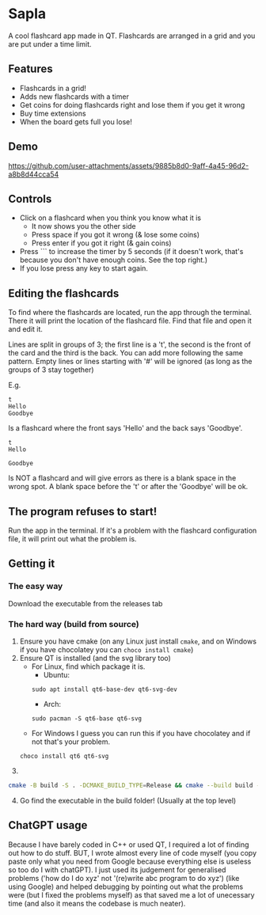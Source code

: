 # Sapla
A cool flashcard app made in QT. Flashcards are arranged in a grid and you are put under a time limit.

## Features
- Flashcards in a grid!
- Adds new flashcards with a timer
- Get coins for doing flashcards right and lose them if you get it wrong
- Buy time extensions
- When the board gets full you lose!

## Demo
https://github.com/user-attachments/assets/9885b8d0-9aff-4a45-96d2-a8b8d44cca54

## Controls
- Click on a flashcard when you think you know what it is
    - It now shows you the other side
    - Press space if you got it wrong (& lose some coins)
    - Press enter if you got it right (& gain coins)
- Press `\`` to increase the timer by 5 seconds (if it doesn't work, that's because you don't have enough coins. See the top right.)
- If you lose press any key to start again.

## Editing the flashcards
To find where the flashcards are located, run the app through the terminal. There it will print the location of the flashcard file. Find that file and open it and edit it.

Lines are split in groups of 3; the first line is a 't', the second is the front of the card and the third is the back. You can add more following the same pattern. Empty lines or lines starting with '#' will be ignored (as long as the groups of 3 stay together)

E.g.
```
t
Hello
Goodbye
```
Is a flashcard where the front says 'Hello' and the back says 'Goodbye'.
```
t
Hello

Goodbye
```
Is NOT a flashcard and will give errors as there is a blank space in the wrong spot. A blank space before the 't' or after the 'Goodbye' will be ok.

## The program refuses to start!
Run the app in the terminal. If it's a problem with the flashcard configuration file, it will print out what the problem is.

## Getting it
### The easy way
Download the executable from the releases tab
### The hard way (build from source)
1. Ensure you have cmake (on any Linux just install `cmake`, and on Windows if you have chocolatey you can `choco install cmake`)
2. Ensure QT is installed (and the svg library too)
    - For Linux, find which package it is.
        - Ubuntu:
        ```
        sudo apt install qt6-base-dev qt6-svg-dev
        ```
        - Arch:
        ```
        sudo pacman -S qt6-base qt6-svg
        ```
    - For Windows I guess you can run this if you have chocolatey and if not that's your problem.
    ```
    choco install qt6 qt6-svg
    ```
3. 
```bash
cmake -B build -S . -DCMAKE_BUILD_TYPE=Release && cmake --build build --parallel --config Release
```
4. Go find the executable in the build folder! (Usually at the top level)

## ChatGPT usage
Because I have barely coded in C++ or used QT, I required a lot of finding out how to do stuff. BUT, I wrote almost every line of code myself (you copy paste only what you need from Google because everything else is useless so too do I with chatGPT). I just used its judgement for generalised problems ('how do I do xyz' not '(re)write abc program to do xyz') (like using Google) and helped debugging by pointing out what the problems were (but I fixed the problems myself) as that saved me a lot of unecessary time (and also it means the codebase is much neater).

